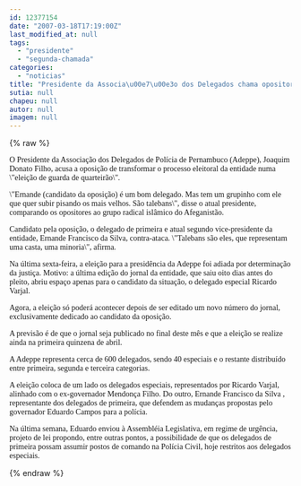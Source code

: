 ```yaml
---
id: 12377154
date: "2007-03-18T17:19:00Z"
last_modified_at: null
tags:
  - "presidente"
  - "segunda-chamada"
categories:
  - "noticias"
title: "Presidente da Associa\u00e7\u00e3o dos Delegados chama opositores de talebans"
sutia: null
chapeu: null
autor: null
imagem: null
---
```

{% raw %}
<p><P><FONT face=Verdana>O Presidente da Associação dos Delegados de Polícia de Pernambuco (Adeppe), Joaquim Donato Filho, acusa a oposição de transformar o processo eleitoral da entidade numa \"eleição de guarda de quarteirão\".&nbsp;</FONT></P></p>
<p><P><FONT face=Verdana>\"Ernande (candidato da oposição) é um bom delegado. Mas tem um grupinho com ele que quer subir pisando os mais velhos. São talebans\", disse o atual presidente, comparando os opositores ao grupo radical islâmico do Afeganistão.</FONT></P></p>
<p><P><FONT face=Verdana>Candidato pela oposição, o delegado de primeira e atual segundo vice-presidente da entidade, Ernande Francisco da Silva, contra-ataca. \"Talebans são eles, que representam uma casta, uma minoria\", afirma. </FONT></P></p>
<p><P><FONT face=Verdana>Na última sexta-feira, a eleição para a presidência da Adeppe foi adiada por determinação da justiça. Motivo:&nbsp;a última edição do jornal da entidade, que saiu oito dias antes do pleito, abriu espaço apenas para o candidato da situação, o delegado especial Ricardo Varjal.</FONT></P></p>
<p><P><FONT face=Verdana>Agora, a eleição só poderá acontecer depois de ser editado um novo número do jornal, exclusivamente dedicado ao candidato da oposição.</FONT></P></p>
<p><P><FONT face=Verdana>A previsão é de que o jornal seja publicado no final deste mês e que a eleição se realize ainda na primeira quinzena de abril.</FONT></P></p>
<p><P><FONT face=Verdana>A Adeppe representa cerca de 600 delegados, sendo 40 especiais e o restante distribuído entre primeira, segunda e terceira categorias. </FONT></P></p>
<p><P><FONT face=Verdana>A eleição coloca de um lado os delegados especiais, representados por Ricardo Varjal, alinhado com o ex-governador Mendonça Filho. Do outro, Ernande Francisco da Silva , representante dos delegados de primeira, que defendem as mudanças propostas pelo governador Eduardo Campos para a polícia. </FONT></P></p>
<p><P><FONT face=Verdana>Na última semana, Eduardo enviou à Assembléia Legislativa, em regime de urgência, projeto de lei propondo, entre outras pontos, a possibilidade de que os delegados de primeira possam assumir postos de comando na Polícia Civil, hoje restritos aos delegados especiais.</FONT></P> </p>
{% endraw %}